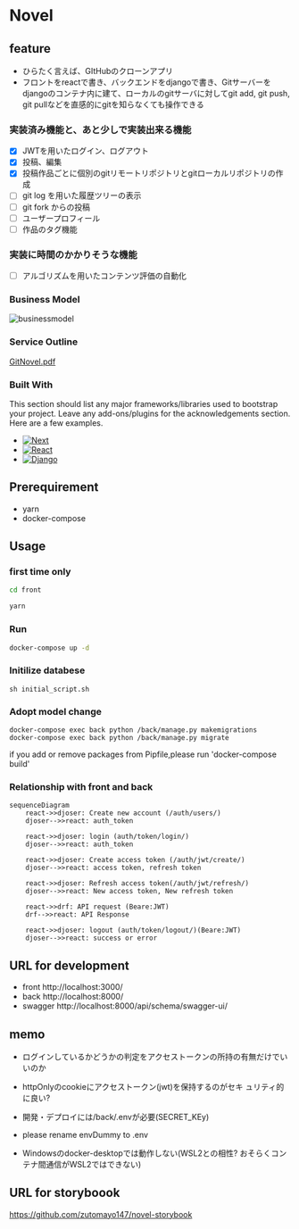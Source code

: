 # Novel

## feature

- ひらたく言えば、GItHubのクローンアプリ
- フロントをreactで書き、バックエンドをdjangoで書き、Gitサーバーをdjangoのコンテナ内に建て、ローカルのgitサーバに対してgit add, git push, git pullなどを直感的にgitを知らなくても操作できる

### 実装済み機能と、あと少しで実装出来る機能

- [x] JWTを用いたログイン、ログアウト
- [x] 投稿、編集
- [x] 投稿作品ごとに個別のgitリモートリポジトリとgitローカルリポジトリの作成
- [ ] git log を用いた履歴ツリーの表示
- [ ] git fork からの投稿
- [ ] ユーザープロフィール
- [ ] 作品のタグ機能

### 実装に時間のかかりそうな機能

- [ ] アルゴリズムを用いたコンテンツ評価の自動化

### Business Model

![businessmodel](https://user-images.githubusercontent.com/42014197/200145886-cb086285-8f38-4657-884e-afcde7960236.png)

### Service Outline

[GitNovel.pdf](https://github.com/zutomayo147/Novel/files/9944859/GitNovel.pdf)

### Built With

This section should list any major frameworks/libraries used to bootstrap your project. Leave any add-ons/plugins for the acknowledgements section. Here are a few examples.

* [![Next][Next.js]][Next-url]
* [![React][React.js]][React-url]
* [![Django][Django]][Django-url]


## Prerequirement

- yarn
- docker-compose

## Usage

### first time only

```sh
cd front

yarn
``````
### Run

```sh
docker-compose up -d

```

### Initilize databese

<!-- docker-compose exec back /bin/sh -->
```
sh initial_script.sh
```
### Adopt model change

<!-- docker-compose exec back /bin/sh -->
```
docker-compose exec back python /back/manage.py makemigrations
docker-compose exec back python /back/manage.py migrate
```

if you add or remove packages from Pipfile,please run 'docker-compose build'

<!-- if you add or remove packages from packages.json or Pipfile, -->
<!-- please run 'docker-compose build' -->

### Relationship with front and back

```mermaid
sequenceDiagram
    react->>djoser: Create new account (/auth/users/)
    djoser-->>react: auth_token

    react->>djoser: login (auth/token/login/)
    djoser-->>react: auth_token

    react->>djoser: Create access token (/auth/jwt/create/)
    djoser-->>react: access token, refresh token

    react->>djoser: Refresh access token(/auth/jwt/refresh/)
    djoser-->>react: New access token, New refresh token

    react->>drf: API request (Beare:JWT)
    drf-->>react: API Response

    react->>djoser: logout (auth/token/logout/)(Beare:JWT)
    djoser-->>react: success or error

```

## URL for development

- front  http://localhost:3000/
- back  http://localhost:8000/
- swagger http://localhost:8000/api/schema/swagger-ui/

## memo

- ログインしているかどうかの判定をアクセストークンの所持の有無だけでいいのか
- httpOnlyのcookieにアクセストークン(jwt)を保持するのがセキ
  ュリティ的に良い?

- 開発・デプロイには/back/.envが必要(SECRET_KEy)
- please rename envDummy to .env
- Windowsのdocker-desktopでは動作しない(WSL2との相性? おそらくコンテナ間通信がWSL2ではできない)

## URL for storyboook

https://github.com/zutomayo147/novel-storybook

<!-- MARKDOWN LINKS & IMAGES -->
<!-- https://www.markdownguide.org/basic-syntax/#reference-style-links -->
[contributors-shield]: https://img.shields.io/github/contributors/othneildrew/Best-README-Template.svg?style=for-the-badge
[contributors-url]: https://github.com/othneildrew/Best-README-Template/graphs/contributors
[forks-shield]: https://img.shields.io/github/forks/othneildrew/Best-README-Template.svg?style=for-the-badge
[forks-url]: https://github.com/othneildrew/Best-README-Template/network/members
[stars-shield]: https://img.shields.io/github/stars/othneildrew/Best-README-Template.svg?style=for-the-badge
[stars-url]: https://github.com/othneildrew/Best-README-Template/stargazers
[issues-shield]: https://img.shields.io/github/issues/othneildrew/Best-README-Template.svg?style=for-the-badge
[issues-url]: https://github.com/othneildrew/Best-README-Template/issues
[license-shield]: https://img.shields.io/github/license/othneildrew/Best-README-Template.svg?style=for-the-badge
[license-url]: https://github.com/othneildrew/Best-README-Template/blob/master/LICENSE.txt
[product-screenshot]: images/screenshot.png
[Next.js]: https://img.shields.io/badge/next.js-000000?style=for-the-badge&logo=nextdotjs&logoColor=white
[Next-url]: https://nextjs.org/
[React.js]: https://img.shields.io/badge/React-20232A?style=for-the-badge&logo=react&logoColor=61DAFB
[React-url]: https://reactjs.org/
[Django]: https://img.shields.io/badge/-Django-092E20.svg?logo=django&style=flat-square
[Django-url]:"https://docs.djangoproject.com/en/4.1/"